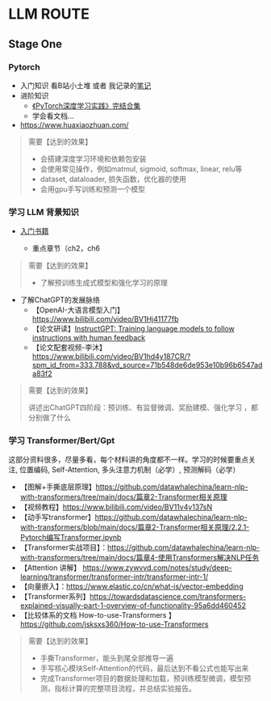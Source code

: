 # LLM ROUTE

## Stage One

### Pytorch

- 入门知识
  看B站小土堆 或者 我记录的[笔记](https://chzarles.github.io/DeepLearning/Pytorch_tudui_intro)
- 进阶知识
  - [《PyTorch深度学习实践》完结合集](https://www.bilibili.com/video/BV1Y7411d7Ys/?spm_id_from=333.337.search-card.all.click&vd_source=27d3b33a76014ebb5a906ad40fa382de)
  - 学会看文档...
- https://www.huaxiaozhuan.com/

> 需要【达到的效果】
>
> - 会搭建深度学习环境和依赖包安装
> - 会使用常见操作，例如matmul, sigmoid, softmax, linear, relu等
> - dataset, dataloader, 损失函数，优化器的使用
> - 会用gpu手写训练和预测一个模型

### 学习 LLM 背景知识

- [入门书籍](https://intro-llm.github.io/chapter/LLM-TAP.pdf)

  - 重点章节（ch2，ch6

> 需要【达到的效果】
>
> - 了解预训练生成式模型和强化学习的原理

- 了解ChatGPT的发展脉络
  - 【OpenAI-大语言模型入门】https://www.bilibili.com/video/BV1Hj41177fb
  - 【论文研读】[InstructGPT: Training language models to follow instructions with human feedback](https://link.zhihu.com/?target=https://arxiv.org/pdf/2203.02155.pdf)
  - 【论文配套视频-李沐】https://www.bilibili.com/video/BV1hd4y187CR/?spm_id_from=333.788&vd_source=71b548de6de953e10b96b6547ada83f2

> 需要【达到的效果】
>
> 讲述出ChatGPT四阶段：预训练、有监督微调、奖励建模、强化学习 ，都分别做了什么

### 学习 Transformer/Bert/Gpt

这部分资料很多，尽量多看，每个材料讲的角度都不一样。学习的时候要重点关注, 位置编码, Self-Attention, 多头注意力机制（必学）, 预测解码（必学）

- 【图解+手撕底层原理】https://github.com/datawhalechina/learn-nlp-with-transformers/tree/main/docs/篇章2-Transformer相关原理
- 【视频教程】https://www.bilibili.com/video/BV11v4y137sN
- 【动手写transformer】https://github.com/datawhalechina/learn-nlp-with-transformers/blob/main/docs/篇章2-Transformer相关原理/2.2.1-Pytorch编写Transformer.ipynb
- 【Transformer实战项目】：https://github.com/datawhalechina/learn-nlp-with-transformers/tree/main/docs/篇章4-使用Transformers解决NLP任务
- 【Attention 讲解】 https://www.zywvvd.com/notes/study/deep-learning/transformer/transformer-intr/transformer-intr-1/
- 【向量嵌入】：https://www.elastic.co/cn/what-is/vector-embedding
- 【Transformer系列】https://towardsdatascience.com/transformers-explained-visually-part-1-overview-of-functionality-95a6dd460452
- 【比较体系的文档 How-to-use-Transformers 】https://github.com/jsksxs360/How-to-use-Transformers

> 需要【达到的效果】
>
> - 手撕Transformer，能头到尾全部推导一遍
> - 手写核心模块Self-Attention的代码，最后达到不看公式也能写出来
> - 完成Transformer项目的数据处理和加载，预训练模型微调，模型预测，指标计算的完整项目流程，并总结实验报告。
